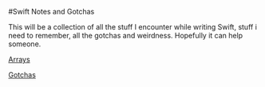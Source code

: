 #Swift Notes and Gotchas

This will be a collection of all the stuff I encounter while writing Swift, stuff i need to remember, all the gotchas and weirdness. Hopefully it can help someone.

[Arrays](Array.md)

[Gotchas](Gotchas.md)
